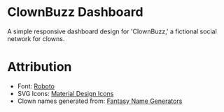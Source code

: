 # ClownBuzz Dashboard
A simple responsive dashboard design for 'ClownBuzz,' a fictional social network for clowns.

# Attribution

- Font: [Roboto](https://fonts.google.com/specimen/Roboto)
- SVG Icons: [Material Design Icons](https://materialdesignicons.com/)
- Clown names generated from: [Fantasy Name Generators](https://www.fantasynamegenerators.com/clown-names.php)